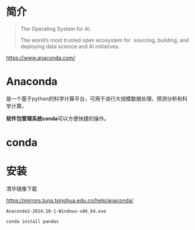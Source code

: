 # 简介

> The Operating System for AI.
>
> The world’s most trusted open ecosystem for  sourcing, building, and deploying data science and AI initiatives.

https://www.anaconda.com/



# **Anaconda**

是一个基于python的科学计算平台，可用于进行大规模数据处理，预测分析和科学计算。



**软件包管理系统conda**可以方便快捷的操作。



# **conda**



# 安装

清华镜像下载

https://mirrors.tuna.tsinghua.edu.cn/help/anaconda/

`Anaconda3-2024.10-1-Windows-x86_64.exe`

```shell
conda install pandas
```

